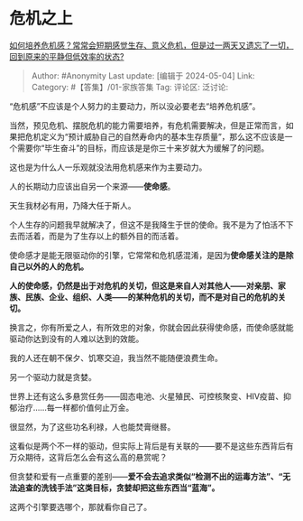 # 危机之上
[如何培养危机感？常常会短期感觉生存、意义危机，但是过一两天又遗忘了一切，回到原来的平静但低效率的状态?](https://www.zhihu.com/question/653773119/answer/3486453372)

> Author: #Anonymity
> Last update: [编辑于 2024-05-04]
> Link:
> Category: #【答集】/01-家族答集 
> Tag: 
> 评论区:
> 泛讨论:

“危机感”不应该是个人努力的主要动力，所以没必要老去“培养危机感”。

当然，预见危机、摆脱危机的能力需要培养，有危机需要解决，但是正常而言，如果把危机定义为“预计威胁自己的自然寿命内的基本生存质量”，那么这不应该是一个需要你“毕生奋斗”的目标，而应该是是你三十来岁就大为缓解了的问题。

这也是为什么人一乐观就没法用危机感来作为主要动力。

人的长期动力应该出自另一个来源——**使命感**。

天生我材必有用，乃降大任于斯人。

个人生存的问题我早就解决了，但这不是我降生于世的使命。我不是为了怕活不下去而活着，而是为了生存以上的额外目的而活着。

使命感才是能无限驱动你的引擎，它常常和危机感混淆，是因为**使命感关注的是除自己以外的人的危机。**

**人的使命感，仍然是出于对危机的关切，但这是来自人对其他人——对亲朋、家族、民族、企业、组织、人类——的某种危机的关切，而不是对自己的危机的关切。**

换言之，你有所爱之人，有所效忠的对象，你就会因此获得使命感，而使命感就能驱动你达到没有的人难以达到的效能。

我的人还在朝不保夕、饥寒交迫，我当然不能随便浪费生命。

另一个驱动力就是贪婪。

世界上还有这么多悬赏任务——固态电池、火星殖民、可控核聚变、HIV疫苗、抑郁治疗……每一样都价值何止万金。

很显然，为了这些功名利禄，人也能焚膏继晷。

这看似是两个不一样的驱动，但实际上背后是有关联的——要不是这些东西背后有万众期待，这背后怎么会有这么高的悬赏呢？

但贪婪和爱有一点重要的差别——**爱不会去追求类似“检测不出的运毒方法”、“无法追查的洗钱手法”这类目标，贪婪却把这些东西当“蓝海”。**

这两个引擎要选哪个，那就看你自己了。